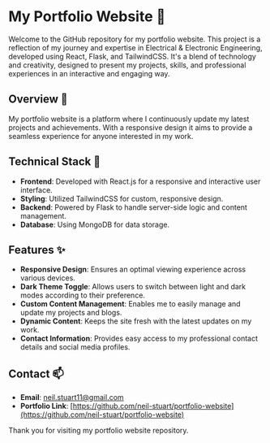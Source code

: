 # My Portfolio Website 🚀

Welcome to the GitHub repository for my portfolio website. This project is a reflection of my journey and expertise in Electrical & Electronic Engineering, developed using React, Flask, and TailwindCSS. It's a blend of technology and creativity, designed to present my projects, skills, and professional experiences in an interactive and engaging way.

## Overview 📄

My portfolio website is a platform where I continuously update my latest projects and achievements. With a responsive design it aims to provide a seamless experience for anyone interested in my work.

## Technical Stack 🔧

- **Frontend**: Developed with React.js for a responsive and interactive user interface.
- **Styling**: Utilized TailwindCSS for custom, responsive design.
- **Backend**: Powered by Flask to handle server-side logic and content management.
- **Database**: Using MongoDB for data storage.

## Features ✨

- **Responsive Design**: Ensures an optimal viewing experience across various devices.
- **Dark Theme Toggle**: Allows users to switch between light and dark modes according to their preference.
- **Custom Content Management**: Enables me to easily manage and update my projects and blogs.
- **Dynamic Content**: Keeps the site fresh with the latest updates on my work.
- **Contact Information**: Provides easy access to my professional contact details and social media profiles.

## Contact 📫

- **Email**: neil.stuart11@gmail.com
- **Portfolio Link**: [https://github.com/neil-stuart/portfolio-website](https://github.com/neil-stuart/portfolio-website)

Thank you for visiting my portfolio website repository.
